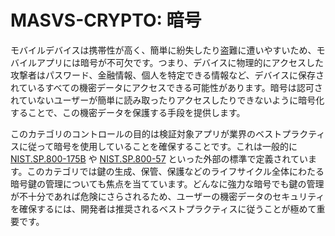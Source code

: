 # MASVS-CRYPTO: 暗号

モバイルデバイスは携帯性が高く、簡単に紛失したり盗難に遭いやすいため、モバイルアプリには暗号が不可欠です。つまり、デバイスに物理的にアクセスした攻撃者はパスワード、金融情報、個人を特定できる情報など、デバイスに保存されているすべての機密データにアクセスできる可能性があります。暗号は認可されていないユーザーが簡単に読み取ったりアクセスしたりできないように暗号化することで、この機密データを保護する手段を提供します。

このカテゴリのコントロールの目的は検証対象アプリが業界のベストプラクティスに従って暗号を使用していることを確保することです。これは一般的に [NIST.SP.800-175B](https://csrc.nist.gov/publications/detail/sp/800-175b/rev-1/final) や [NIST.SP.800-57](https://csrc.nist.gov/publications/detail/sp/800-57-part-1/rev-5/final) といった外部の標準で定義されています。このカテゴリでは鍵の生成、保管、保護などのライフサイクル全体にわたる暗号鍵の管理についても焦点を当てています。どんなに強力な暗号でも鍵の管理が不十分であれば危険にさらされるため、ユーザーの機密データのセキュリティを確保するには、開発者は推奨されるベストプラクティスに従うことが極めて重要です。
